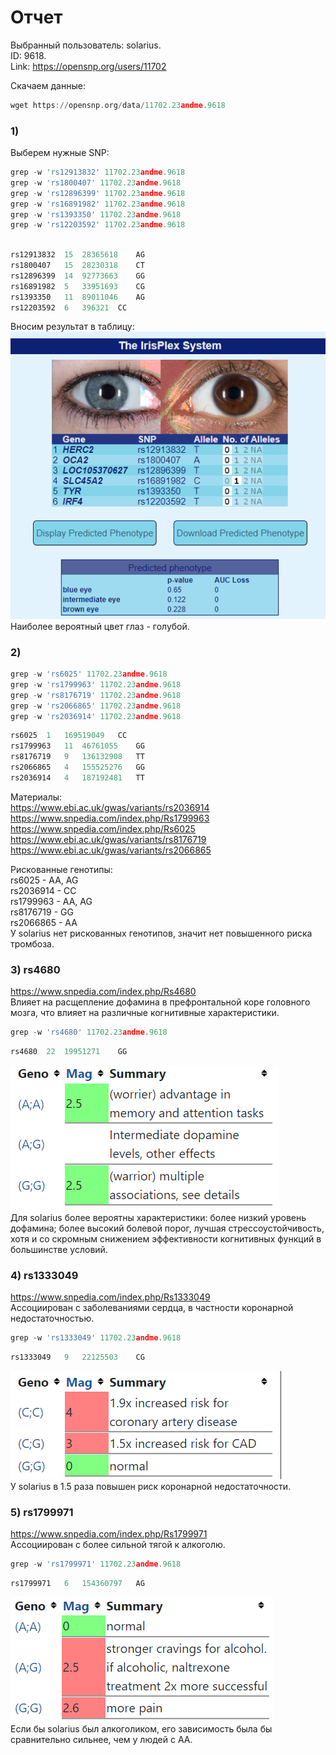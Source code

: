 # Отчет
Выбранный пользователь: solarius.   
ID: 9618.  
Link: https://opensnp.org/users/11702

Скачаем данные:
```asm
wget https://opensnp.org/data/11702.23andme.9618
```

### 1)
Выберем нужные SNP:
```asm
grep -w 'rs12913832' 11702.23andme.9618
grep -w 'rs1800407' 11702.23andme.9618
grep -w 'rs12896399' 11702.23andme.9618
grep -w 'rs16891982' 11702.23andme.9618
grep -w 'rs1393350' 11702.23andme.9618
grep -w 'rs12203592' 11702.23andme.9618
```
```asm

rs12913832	15	28365618	AG
rs1800407	15	28230318	CT
rs12896399	14	92773663	GG
rs16891982	5	33951693	CG
rs1393350	11	89011046	AG
rs12203592	6	396321	CC
```

Вносим результат в таблицу:  
![](IrisPlex/predicted_color.png)  
Наиболее вероятный цвет глаз - голубой.

### 2)
```asm
grep -w 'rs6025' 11702.23andme.9618
grep -w 'rs1799963' 11702.23andme.9618
grep -w 'rs8176719' 11702.23andme.9618
grep -w 'rs2066865' 11702.23andme.9618
grep -w 'rs2036914' 11702.23andme.9618
```
```asm
rs6025	1	169519049	CC
rs1799963	11	46761055	GG
rs8176719	9	136132908	TT
rs2066865	4	155525276	GG
rs2036914	4	187192481	TT
```
Материалы:  
https://www.ebi.ac.uk/gwas/variants/rs2036914  
https://www.snpedia.com/index.php/Rs1799963  
https://www.snpedia.com/index.php/Rs6025  
https://www.ebi.ac.uk/gwas/variants/rs8176719  
https://www.ebi.ac.uk/gwas/variants/rs2066865  

Рискованные генотипы:  
rs6025 - AA, AG  
rs2036914 - CC  
rs1799963 - AA, AG  
rs8176719 - GG  
rs2066865 - AA  
У solarius нет рискованных генотипов, значит нет повышенного риска тромбоза.


### 3) rs4680
https://www.snpedia.com/index.php/Rs4680  
Влияет на расщепление дофамина в префронтальной коре головного мозга, что влияет на различные когнитивные характеристики.
```asm
grep -w 'rs4680' 11702.23andme.9618
```
```asm
rs4680	22	19951271	GG
```
![](snps/rs4680.png)  
Для solarius более вероятны характеристики: более низкий уровень дофамина; более высокий болевой порог, лучшая стрессоустойчивость, хотя и со скромным снижением эффективности когнитивных функций в большинстве условий.

### 4) rs1333049
https://www.snpedia.com/index.php/Rs1333049  
Ассоциирован с заболеваниями сердца, в частности коронарной недостаточностью.
```asm
grep -w 'rs1333049' 11702.23andme.9618
```
```asm
rs1333049	9	22125503	CG
```
![](snps/rs1333049.png)  
У solarius в 1.5 раза повышен риск коронарной недостаточности.

### 5) rs1799971
https://www.snpedia.com/index.php/Rs1799971  
Ассоциирован с более сильной тягой к алкоголю.
```asm
grep -w 'rs1799971' 11702.23andme.9618
```
```asm
rs1799971	6	154360797	AG
```
![](snps/rs1799971.png)  
Если бы solarius был алкоголиком, его зависимость была бы сравнительно сильнее, чем у людей с AA.
